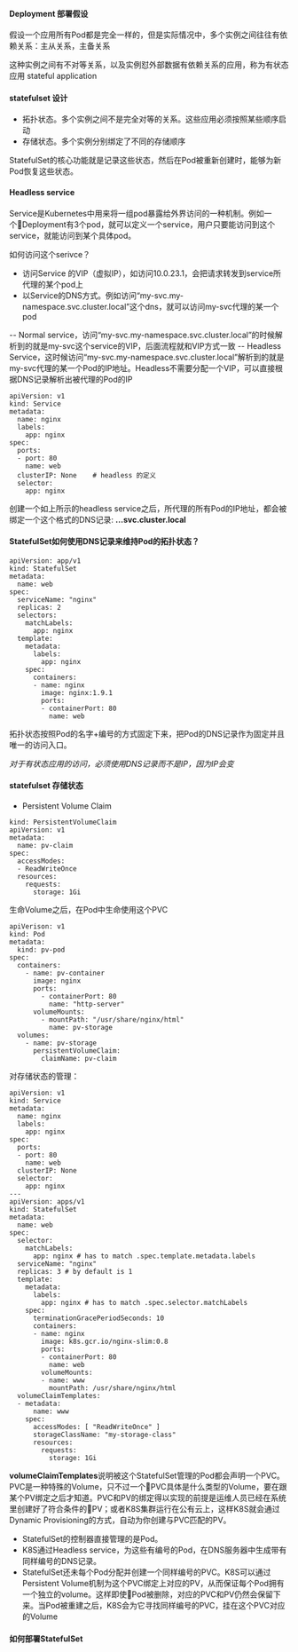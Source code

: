 #### Deployment 部署假设

假设一个应用所有Pod都是完全一样的，但是实际情况中，多个实例之间往往有依赖关系：主从关系，主备关系

这种实例之间有不对等关系，以及实例怼外部数据有依赖关系的应用，称为有状态应用 stateful application

#### statefulset 设计

* 拓扑状态。多个实例之间不是完全对等的关系。这些应用必须按照某些顺序启动
* 存储状态。多个实例分别绑定了不同的存储顺序

StatefulSet的核心功能就是记录这些状态，然后在Pod被重新创建时，能够为新Pod恢复这些状态。




#### Headless service

Service是Kubernetes中用来将一组pod暴露给外界访问的一种机制。例如一个Deployment有3个pod，就可以定义一个service，用户只要能访问到这个service，就能访问到某个具体pod。

如何访问这个serivce？
* 访问Service 的VIP（虚拟IP），如访问10.0.23.1，会把请求转发到service所代理的某个pod上
* 以Service的DNS方式。例如访问“my-svc.my-namespace.svc.cluster.local”这个dns，就可以访问my-svc代理的某一个pod

-- Normal service，访问“my-svc.my-namespace.svc.cluster.local”的时候解析到的就是my-svc这个service的VIP，后面流程就和VIP方式一致
-- Headless Service，这时候访问“my-svc.my-namespace.svc.cluster.local”解析到的就是my-svc代理的某一个Pod的IP地址。Headless不需要分配一个VIP，可以直接根据DNS记录解析出被代理的Pod的IP


```
apiVersion: v1
kind: Service
metadata:
  name: nginx
  labels:
    app: nginx
spec:
  ports:
  - port: 80
    name: web
  clusterIP: None    # headless 的定义
  selector:
    app: nginx
```

创建一个如上所示的headless service之后，所代理的所有Pod的IP地址，都会被绑定一个这个格式的DNS记录:
**<pod-name>.<svc-name>.<namespace>.svc.cluster.local**



#### StatefulSet如何使用DNS记录来维持Pod的拓扑状态？

```
apiVersion: app/v1
kind: StatefulSet
metadata:
  name: web
spec:
  serviceName: "nginx"
  replicas: 2
  selectors:
    matchLabels:
      app: nginx
  template:
    metadata:
      labels:
        app: nginx
    spec:
      containers:
      - name: nginx
        image: nginx:1.9.1
        ports:
        - containerPort: 80
          name: web
```

拓扑状态按照Pod的名字+编号的方式固定下来，把Pod的DNS记录作为固定并且唯一的访问入口。

*对于有状态应用的访问，必须使用DNS记录而不是IP，因为IP会变*



#### statefulset 存储状态

* Persistent Volume Claim

```
kind: PersistentVolumeClaim
apiVersion: v1
metadata:
  name: pv-claim
spec:
  accessModes:
  - ReadWriteOnce
  resources:
    requests:
      storage: 1Gi
```

生命Volume之后，在Pod中生命使用这个PVC

```
apiVerison: v1
kind: Pod
metadata:
  kind: pv-pod
spec:
  containers:
    - name: pv-container
      image: nginx
      ports:
        - containerPort: 80
          name: "http-server"
      volumeMounts:
        - mountPath: "/usr/share/nginx/html"
          name: pv-storage
  volumes:
    - name: pv-storage
      persistentVolumeClaim:
        claimName: pv-claim
```

对存储状态的管理：

```
apiVersion: v1
kind: Service
metadata:
  name: nginx
  labels:
    app: nginx
spec:
  ports:
  - port: 80
    name: web
  clusterIP: None
  selector:
    app: nginx
---
apiVersion: apps/v1
kind: StatefulSet
metadata:
  name: web
spec:
  selector:
    matchLabels:
      app: nginx # has to match .spec.template.metadata.labels
  serviceName: "nginx"
  replicas: 3 # by default is 1
  template:
    metadata:
      labels:
        app: nginx # has to match .spec.selector.matchLabels
    spec:
      terminationGracePeriodSeconds: 10
      containers:
      - name: nginx
        image: k8s.gcr.io/nginx-slim:0.8
        ports:
        - containerPort: 80
          name: web
        volumeMounts:
        - name: www
          mountPath: /usr/share/nginx/html
  volumeClaimTemplates:
  - metadata:
      name: www
    spec:
      accessModes: [ "ReadWriteOnce" ]
      storageClassName: "my-storage-class"
      resources:
        requests:
          storage: 1Gi
```

**volumeClaimTemplates**说明被这个StatefulSet管理的Pod都会声明一个PVC。PVC是一种特殊的Volume，只不过一个PVC具体是什么类型的Volume，要在跟某个PV绑定之后才知道。PVC和PV的绑定得以实现的前提是运维人员已经在系统里创建好了符合条件的PV；或者K8S集群运行在公有云上，这样K8S就会通过Dynamic Provisioning的方式，自动为你创建与PVC匹配的PV。


* StatefulSet的控制器直接管理的是Pod。
* K8S通过Headless service，为这些有编号的Pod，在DNS服务器中生成带有同样编号的DNS记录。
* StatefulSet还未每个Pod分配并创建一个同样编号的PVC。K8S可以通过Persistent Volume机制为这个PVC绑定上对应的PV，从而保证每个Pod拥有一个独立的volume。这样即使Pod被删除，对应的PVC和PV仍然会保留下来。当Pod被重建之后，K8S会为它寻找同样编号的PVC，挂在这个PVC对应的Volume




#### 如何部署StatefulSet
